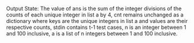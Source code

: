 Output State: The value of ans is the sum of the integer divisions of the counts of each unique integer in list a by 4, cnt remains unchanged as a dictionary where keys are the unique integers in list a and values are their respective counts, stdin contains t-1 test cases, n is an integer between 1 and 100 inclusive, a is a list of n integers between 1 and 100 inclusive.